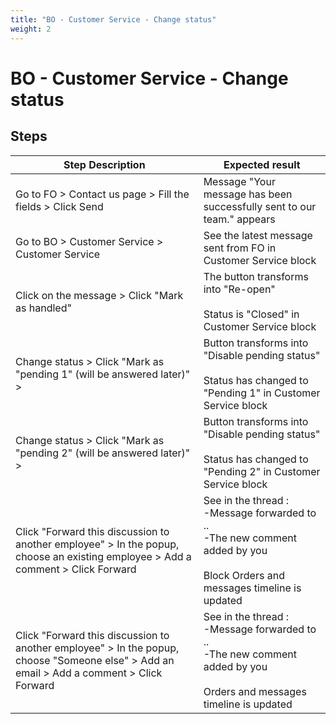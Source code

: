 ```yaml
---
title: "BO - Customer Service - Change status"
weight: 2
---
```


# BO - Customer Service - Change status
## Steps
| Step Description | Expected result |
| ----- | ----- |
| Go to FO > Contact us page > Fill the fields > Click Send | Message "Your message has been successfully sent to our team." appears |
| Go to BO > Customer Service > Customer Service | See the latest message sent from FO in Customer Service block |
| Click on the message > Click "Mark as handled" | The button transforms into "Re-open"<br><br>Status is "Closed" in Customer Service block |
| Change status > Click "Mark as "pending 1" (will be answered later)" > | Button transforms into "Disable pending status"<br><br>Status has changed to "Pending 1" in Customer Service block |
| Change status > Click "Mark as "pending 2" (will be answered later)" > | Button transforms into "Disable pending status"<br><br>Status has changed to "Pending 2" in Customer Service block |
| Click "Forward this discussion to another employee" > In the popup, choose an existing employee > Add a comment > Click Forward | See in the thread :<br>-Message forwarded to ..<br>-The new comment added by you<br><br>Block Orders and messages timeline is updated |
| Click "Forward this discussion to another employee" > In the popup, choose "Someone else" > Add an email > Add a comment > Click Forward | See in the thread :<br>-Message forwarded to ..<br>-The new comment added by you<br><br>Orders and messages timeline is updated |
